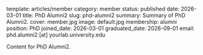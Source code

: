 template: articles/member
category: member
status: published
date: 2026-03-01
title: PhD Alumni2
slug: phd-alumni2
summary: Summary of PhD Alumni2.
cover: member.jpg
image: default.jpg
membership: alumni
position: PhD
joined_date: 2026-03-01
graduated_date: 2026-09-01
email: phd.alumni2 [at] yourlab.university.edu

Content for PhD Alumni2.
